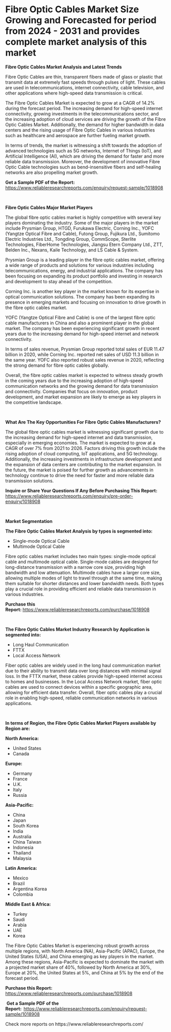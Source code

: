<p><h1>Fibre Optic Cables Market Size Growing and Forecasted for period from 2024 - 2031 and provides complete market analysis of this market</h1></p><p><strong>Fibre Optic Cables Market Analysis and Latest Trends</strong></p>
<p><p>Fibre Optic Cables are thin, transparent fibers made of glass or plastic that transmit data at extremely fast speeds through pulses of light. These cables are used in telecommunications, internet connectivity, cable television, and other applications where high-speed data transmission is critical.</p><p>The Fibre Optic Cables Market is expected to grow at a CAGR of 14.2% during the forecast period. The increasing demand for high-speed internet connectivity, growing investments in the telecommunications sector, and the increasing adoption of cloud services are driving the growth of the Fibre Optic Cables Market. Additionally, the demand for higher bandwidth in data centers and the rising usage of Fibre Optic Cables in various industries such as healthcare and aerospace are further fueling market growth.</p><p>In terms of trends, the market is witnessing a shift towards the adoption of advanced technologies such as 5G networks, Internet of Things (IoT), and Artificial Intelligence (AI), which are driving the demand for faster and more reliable data transmission. Moreover, the development of innovative Fibre Optic Cable technologies such as bend-insensitive fibers and self-healing networks are also propelling market growth.</p></p>
<p><strong>Get a Sample PDF of the Report:&nbsp;</strong> <a href="https://www.reliableresearchreports.com/enquiry/request-sample/1018908">https://www.reliableresearchreports.com/enquiry/request-sample/1018908</a></p>
<p>&nbsp;</p>
<p><strong>Fibre Optic Cables Major Market Players</strong></p>
<p><p>The global fibre optic cables market is highly competitive with several key players dominating the industry. Some of the major players in the market include Prysmian Group, HTGD, Furukawa Electric, Corning Inc., YOFC (Yangtze Optical Fibre and Cable), Futong Group, Fujikura Ltd., Sumitomo Electric Industries Ltd., Tongding Group, CommScope, Sterlite Technologies, FiberHome Technologies, Jiangsu Etern Company Ltd., ZTT, Belden Inc., Nexans, Kaile Technology, and LS Cable & System.</p><p>Prysmian Group is a leading player in the fibre optic cables market, offering a wide range of products and solutions for various industries including telecommunications, energy, and industrial applications. The company has been focusing on expanding its product portfolio and investing in research and development to stay ahead of the competition.</p><p>Corning Inc. is another key player in the market known for its expertise in optical communication solutions. The company has been expanding its presence in emerging markets and focusing on innovation to drive growth in the fibre optic cables market.</p><p>YOFC (Yangtze Optical Fibre and Cable) is one of the largest fibre optic cable manufacturers in China and also a prominent player in the global market. The company has been experiencing significant growth in recent years due to the increasing demand for high-speed internet and network connectivity.</p><p>In terms of sales revenue, Prysmian Group reported total sales of EUR 11.47 billion in 2020, while Corning Inc. reported net sales of USD 11.3 billion in the same year. YOFC also reported robust sales revenue in 2020, reflecting the strong demand for fibre optic cables globally.</p><p>Overall, the fibre optic cables market is expected to witness steady growth in the coming years due to the increasing adoption of high-speed communication networks and the growing demand for data transmission and connectivity. Companies that focus on innovation, product development, and market expansion are likely to emerge as key players in the competitive landscape.</p></p>
<p>&nbsp;</p>
<p><strong>What Are The Key Opportunities For Fibre Optic Cables Manufacturers?</strong></p>
<p><p>The global fibre optic cables market is witnessing significant growth due to the increasing demand for high-speed internet and data transmission, especially in emerging economies. The market is expected to grow at a CAGR of over 7% from 2021 to 2026. Factors driving this growth include the rising adoption of cloud computing, IoT applications, and 5G technology. Additionally, the increasing investments in infrastructure development and the expansion of data centers are contributing to the market expansion. In the future, the market is poised for further growth as advancements in technology continue to drive the need for faster and more reliable data transmission solutions.</p></p>
<p><strong>Inquire or Share Your Questions If Any Before Purchasing This Report:</strong> <a href="https://www.reliableresearchreports.com/enquiry/pre-order-enquiry/1018908">https://www.reliableresearchreports.com/enquiry/pre-order-enquiry/1018908</a></p>
<p>&nbsp;</p>
<p><strong>Market Segmentation</strong></p>
<p><strong>The Fibre Optic Cables Market Analysis by types is segmented into:</strong></p>
<p><ul><li>Single-mode Optical Cable</li><li>Multimode Optical Cable</li></ul></p>
<p><p>Fibre optic cables market includes two main types: single-mode optical cable and multimode optical cable. Single-mode cables are designed for long-distance transmission with a narrow core size, providing high bandwidth and low attenuation. Multimode cables have a larger core size, allowing multiple modes of light to travel through at the same time, making them suitable for shorter distances and lower bandwidth needs. Both types play a crucial role in providing efficient and reliable data transmission in various industries.</p></p>
<p><strong>Purchase this Report:&nbsp;</strong><a href="https://www.reliableresearchreports.com/purchase/1018908">https://www.reliableresearchreports.com/purchase/1018908</a></p>
<p>&nbsp;</p>
<p><strong>The Fibre Optic Cables Market Industry Research by Application is segmented into:</strong></p>
<p><ul><li>Long Haul Communication</li><li>FTTX</li><li>Local Access Network</li></ul></p>
<p><p>Fiber optic cables are widely used in the long haul communication market due to their ability to transmit data over long distances with minimal signal loss. In the FTTX market, these cables provide high-speed internet access to homes and businesses. In the Local Access Network market, fiber optic cables are used to connect devices within a specific geographic area, allowing for efficient data transfer. Overall, fiber optic cables play a crucial role in enabling high-speed, reliable communication networks in various applications.</p></p>
<p>&nbsp;</p>
<p><strong>In terms of Region, the Fibre Optic Cables Market Players available by Region are:</strong></p>
<p>
    <p> <strong> North America: </strong>
        <ul>
            <li>United States</li>
            <li>Canada</li>
        </ul>
        </p> 
    <p> <strong> Europe: </strong>
        <ul>
            <li>Germany</li>
            <li>France</li>
            <li>U.K.</li>
            <li>Italy</li>
            <li>Russia</li>
        </ul>
        </p> 
    <p> <strong> Asia-Pacific: </strong>
        <ul>
            <li>China</li>
            <li>Japan</li>
            <li>South Korea</li>
            <li>India</li>
            <li>Australia</li>
            <li>China Taiwan</li>
            <li>Indonesia</li>
            <li>Thailand</li>
            <li>Malaysia</li>
        </ul>
        </p> 
    <p> <strong> Latin America: </strong>
        <ul>
            <li>Mexico</li>
            <li>Brazil</li>
            <li>Argentina Korea</li>
            <li>Colombia</li>
        </ul>
        </p> 
    <p> <strong> Middle East & Africa: </strong>
        <ul>
            <li>Turkey</li>
            <li>Saudi</li>
            <li>Arabia</li>
            <li>UAE</li>
            <li>Korea</li>
        </ul>
    </p>
    </p>
<p><p>The Fibre Optic Cables Market is experiencing robust growth across multiple regions, with North America (NA), Asia-Pacific (APAC), Europe, the United States (USA), and China emerging as key players in the market. Among these regions, Asia-Pacific is expected to dominate the market with a projected market share of 40%, followed by North America at 30%, Europe at 20%, the United States at 5%, and China at 5% by the end of the forecast period.</p></p>
<p><strong>Purchase this Report: </strong><a href="https://www.reliableresearchreports.com/purchase/1018908">https://www.reliableresearchreports.com/purchase/1018908</a></p>
<p>&nbsp;<strong>Get a Sample PDF of the Report:&nbsp;&nbsp;</strong><a href="https://www.reliableresearchreports.com/enquiry/request-sample/1018908">https://www.reliableresearchreports.com/enquiry/request-sample/1018908</a></p>
<p><strong></strong></p>
<p>Check more reports on https://www.reliableresearchreports.com/</p>